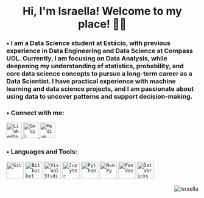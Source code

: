 
<h1 align="center"> Hi, I'm Israella! Welcome to my place! 👩‍💻 </h1>
<h3 align="left"> • I am a Data Science student at Estácio, with previous experience in Data Engineering and Data Science at Compass UOL. Currently, I am focusing on Data Analysis, while deepening my understanding of statistics, probability, and core data science concepts to pursue a long-term career as a Data Scientist. I have practical experience with machine learning and data science projects, and I am passionate about using data to uncover patterns and support decision-making. </h3>

<h3 align="left">• Connect with me:</h3>

<a href="https://www.linkedin.com/in/israellasilva" target="_blank">
  <code><img width="40" src="https://raw.githubusercontent.com/rahuldkjain/github-profile-readme-generator/master/src/images/icons/Social/linked-in-alt.svg" alt="LinkedIn" title="LinkedIn"/></code>
</a>
<a href="mailto:israellasantoss@gmail.com" target="_blank">
  <code><img width="40" src="https://img.icons8.com/?size=100&id=P7UIlhbpWzZm&format=png&color=000000" alt="Gmail" title="Gmail"/></code>
</a>
<a href="https://medium.com/@isra.ella" target="_blank">
  <code><img width="40" src="https://img.icons8.com/?size=100&id=XVNvUWCvvlD9&format=png&color=000000" alt="Medium" title="Medium"/></code>
</a>




<h3 align="left"> • Languages and Tools:</h3>
<code><img width="45" src="https://raw.githubusercontent.com/marwin1991/profile-technology-icons/refs/heads/main/icons/git.png" alt="Git" title="Git"/></code>
<code><img width="45" src="https://raw.githubusercontent.com/marwin1991/profile-technology-icons/refs/heads/main/icons/bitbucket.png" alt="Bitbucket" title="Bitbucket"/></code>
<code><img width="45" src="https://raw.githubusercontent.com/marwin1991/profile-technology-icons/refs/heads/main/icons/visual_studio_code.png" alt="Visual Studio Code" title="Visual Studio Code"/></code>
<code><img width="45" src="https://raw.githubusercontent.com/marwin1991/profile-technology-icons/refs/heads/main/icons/jupyter_notebook.png" alt="Jupyter Notebook" title="Jupyter Notebook"/></code>
<code><img width="45" src="https://raw.githubusercontent.com/marwin1991/profile-technology-icons/refs/heads/main/icons/python.png" alt="Python" title="Python"/></code>
<code><img width="45" src="https://raw.githubusercontent.com/marwin1991/profile-technology-icons/refs/heads/main/icons/numpy.png" alt="NumPy" title="NumPy"/></code>
<code><img width="45" src="https://raw.githubusercontent.com/marwin1991/profile-technology-icons/refs/heads/main/icons/pandas.png" alt="Pandas" title="Pandas"/></code>
<code><img width="45" src="https://raw.githubusercontent.com/marwin1991/profile-technology-icons/refs/heads/main/icons/databricks.png" alt="Databricks" title="Databricks"/></code>


<p><img align="right" src="https://github-readme-stats.vercel.app/api/top-langs?username=israella&show_icons=true&theme=dark&locale=en&layout=compact" alt="israella" /></p>
